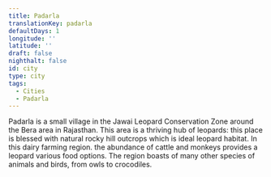 ```yaml
---
title: Padarla
translationKey: padarla
defaultDays: 1
longitude: ''
latitude: ''
draft: false
nighthalt: false
id: city
type: city
tags:
  - Cities
  - Padarla
---
```

Padarla is a small village in the Jawai Leopard Conservation Zone around the Bera area in Rajasthan. This area is a thriving hub of leopards: this place is blessed with natural rocky hill outcrops which is ideal leopard habitat. In this dairy farming region. the abundance of cattle and monkeys provides a leopard various food options. The region boasts of many other species of animals and birds, from owls to crocodiles. 